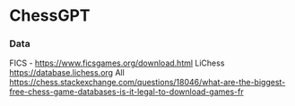 # ChessGPT

### Data

FICS - https://www.ficsgames.org/download.html
LiChess https://database.lichess.org
All https://chess.stackexchange.com/questions/18046/what-are-the-biggest-free-chess-game-databases-is-it-legal-to-download-games-fr